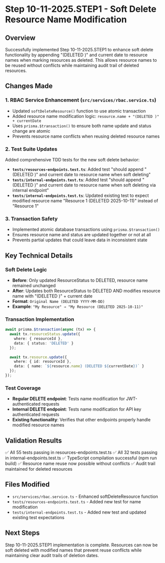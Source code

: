 # Step 10-11-2025.STEP1 - Soft Delete Resource Name Modification

## Overview
Successfully implemented Step 10-11-2025.STEP1 to enhance soft delete functionality by appending "(DELETED )" and current date to resource names when marking resources as deleted. This allows resource names to be reused without conflicts while maintaining audit trail of deleted resources.

## Changes Made

### 1. RBAC Service Enhancement (`src/services/rbac.service.ts`)
- Updated `softDeleteResource()` function to use atomic transaction
- Added resource name modification logic: `resource.name + "(DELETED )" + currentDate`
- Uses `prisma.$transaction()` to ensure both name update and status change are atomic
- Prevents resource name conflicts when reusing deleted resource names

### 2. Test Suite Updates
Added comprehensive TDD tests for the new soft delete behavior:

- **`tests/resources-endpoints.test.ts`**: Added test "should append "(DELETED )" and current date to resource name when soft deleting"
- **`tests/internal-endpoints.test.ts`**: Added test "should append "(DELETED )" and current date to resource name when soft deleting via internal endpoint"
- **`tests/internal-endpoints.test.ts`**: Updated existing test to expect modified resource name "Resource 1 (DELETED 2025-10-11)" instead of "Resource 1"

### 3. Transaction Safety
- Implemented atomic database transactions using `prisma.$transaction()`
- Ensures resource name and status are updated together or not at all
- Prevents partial updates that could leave data in inconsistent state

## Key Technical Details

### Soft Delete Logic
- **Before**: Only updated ResourceStatus to DELETED, resource name remained unchanged
- **After**: Updates both ResourceStatus to DELETED AND modifies resource name with "(DELETED )" + current date
- **Format**: `Original Name (DELETED YYYY-MM-DD)`
- **Example**: `"My Resource" → "My Resource (DELETED 2025-10-11)"`

### Transaction Implementation
```typescript
await prisma.$transaction(async (tx) => {
  await tx.resourceStatus.update({
    where: { resourceId },
    data: { status: 'DELETED' }
  });
  
  await tx.resource.update({
    where: { id: resourceId },
    data: { name: `${resource.name} (DELETED ${currentDate})` }
  });
});
```

### Test Coverage
- **Regular DELETE endpoint**: Tests name modification for JWT-authenticated requests
- **Internal DELETE endpoint**: Tests name modification for API key authenticated requests
- **Existing functionality**: Verifies that other endpoints properly handle modified resource names

## Validation Results
✅ All 55 tests passing in resources-endpoints.test.ts
✅ All 32 tests passing in internal-endpoints.test.ts
✅ TypeScript compilation successful (npm run build)
✅ Resource name reuse now possible without conflicts
✅ Audit trail maintained for deleted resources

## Files Modified
- `src/services/rbac.service.ts` - Enhanced softDeleteResource function
- `tests/resources-endpoints.test.ts` - Added new test for name modification
- `tests/internal-endpoints.test.ts` - Added new test and updated existing test expectations

## Next Steps
Step 10-11-2025.STEP1 implementation is complete. Resources can now be soft deleted with modified names that prevent reuse conflicts while maintaining clear audit trails of deletion dates.